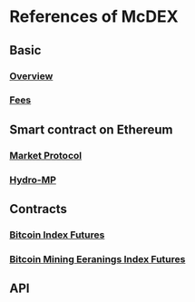 # References of McDEX

## Basic

### [Overview](en/overview.md)

### [Fees](en/fees.md)

## Smart contract on Ethereum

### [Market Protocol](en/market-protocol.md)

### [Hydro-MP](en/hydro-mp.md)

## Contracts

### [Bitcoin Index Futures](en/btc-mp.md)
### [Bitcoin Mining Eeranings Index Futures](en/bmt-mp.md)

## API
